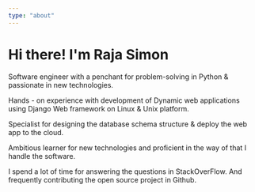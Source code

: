 ```yaml
---
type: "about"
---
```

# Hi there! I'm Raja Simon

Software engineer with a penchant for problem-solving in Python & passionate in new technologies.

Hands - on experience with development of Dynamic web applications using Django Web framework on Linux & Unix platform.

Specialist for designing the database schema structure & deploy the web app to the cloud.

Ambitious learner for new technologies and proficient in the way of that I handle the software.

I spend a lot of time for answering the questions in StackOverFlow. And frequently contributing the open source project in Github.